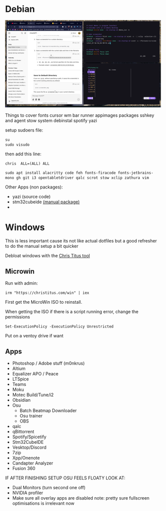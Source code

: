 # Debian

![](https://raw.githubusercontent.com/buba278/dotfiles/refs/heads/master/readme_images/desktop_preview.png?token=GHSAT0AAAAAAC4YBIMC54QCNIF6GIYH6GTYZ3Y4G2A)

Things to cover
fonts cursor wm bar runner appimages packages sshkey and agent stow system debinstal spotify yazi

setup sudoers file:
```
su
sudo visudo
```

then add this line:
```
chris  ALL=(ALL) ALL
```

```
sudo apt install alacritty code feh fonts-firacode fonts-jetbrains-mono gh git i3 opentabletdriver qalc scrot stow xclip zathura vim
```

Other Apps (non packages):
- yazi (source code)
- stm32cubeide [(manual package)](https://www.st.com/en/development-tools/stm32cubeide.html)
- 

# Windows
This is less important cause its not like actual dotfiles but a good refresher to do the manual setup a bit quicker

Debloat windows with the [Chris Titus tool](https://github.com/ChrisTitusTech/winutil)
## Microwin
Run with admin:
```
irm "https://christitus.com/win" | iex
```
First get the MicroWin ISO to reinstall.

When getting the ISO if there is a script running error, change the permissions
```
Set-ExecutionPolicy -ExecutionPolicy Unrestricted
```
Put on a ventoy drive if want

## Apps
- Photoshop / Adobe stuff (m0nkrus)
- Altium
- Equalizer APO / Peace
- LTSpice
- Teams
- Moku
- Motec Build/Tune/i2
- Obsidian
- Osu
  - Batch Beatmap Downloader
  - Osu trainer
  - OBS
- qalc
- qBittorrent
- Spotify/Spicetify
- Stm32CubeIDE
- Vesktop/Discord
- 7zip
- Xpp/Onenote
- Candapter Analyzer
- Fusion 360

IF AFTER FINISHING SETUP OSU FEELS FLOATY LOOK AT:
- Dual Monitors (turn second one off)
- NVIDIA profiler
- Make sure all overlay apps are disabled
note: pretty sure fullscreen optimisations is irrelevant now
